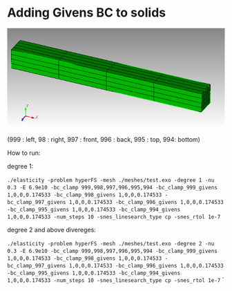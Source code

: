 # Adding Givens BC to solids

![Beam with 6 sideset](test.png)

(999 : left, 98 : right, 997 : front, 996 : back, 995 : top, 994: bottom) 

How to run:

degree 1:

`./elasticity -problem hyperFS -mesh ./meshes/test.exo -degree 1 -nu 0.3 -E 6.9e10 -bc_clamp 999,998,997,996,995,994 -bc_clamp_999_givens 1,0,0,0.174533 -bc_clamp_998_givens 1,0,0,0.174533 -bc_clamp_997_givens 1,0,0,0.174533 -bc_clamp_996_givens 1,0,0,0.174533 -bc_clamp_995_givens 1,0,0,0.174533 -bc_clamp_994_givens 1,0,0,0.174533 -num_steps 10 -snes_linesearch_type cp -snes_rtol 1e-7`

degree 2 and above divereges:

`./elasticity -problem hyperFS -mesh ./meshes/test.exo -degree 2 -nu 0.3 -E 6.9e10 -bc_clamp 999,998,997,996,995,994 -bc_clamp_999_givens 1,0,0,0.174533 -bc_clamp_998_givens 1,0,0,0.174533 -bc_clamp_997_givens 1,0,0,0.174533 -bc_clamp_996_givens 1,0,0,0.174533 -bc_clamp_995_givens 1,0,0,0.174533 -bc_clamp_994_givens 1,0,0,0.174533 -num_steps 10 -snes_linesearch_type cp -snes_rtol 1e-7`
`
